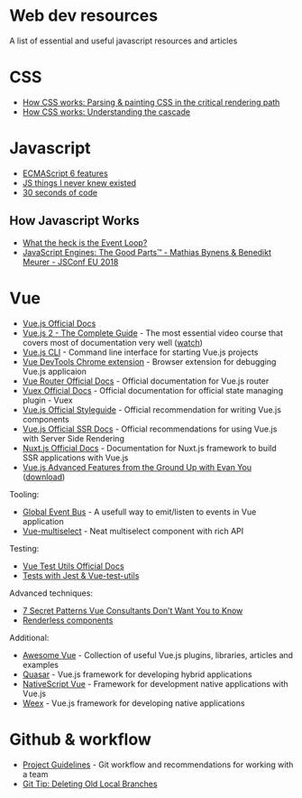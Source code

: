 # Web dev resources
A list of essential and useful javascript resources and articles

# CSS

- [How CSS works: Parsing & painting CSS in the critical rendering path](https://blog.logrocket.com/how-css-works-parsing-painting-css-in-the-critical-rendering-path-b3ee290762d3)
- [How CSS works: Understanding the cascade](https://blog.logrocket.com/how-css-works-understanding-the-cascade-d181cd89a4d8)

# Javascript

- [ECMAScript 6 features](https://github.com/lukehoban/es6features)
- [JS things I never knew existed](https://air.ghost.io/js-things-i-never-knew-existed/)
- [30 seconds of code](https://github.com/Chalarangelo/30-seconds-of-code)

## How Javascript Works
- [What the heck is the Event Loop?](https://www.youtube.com/watch?v=8aGhZQkoFbQ)
- [JavaScript Engines: The Good Parts™ - Mathias Bynens & Benedikt Meurer - JSConf EU 2018](https://www.youtube.com/watch?v=5nmpokoRaZI)

# Vue
- [Vue.js Official Docs](https://vuejs.org/v2/guide/)
- [Vue.js 2 - The Complete Guide](https://www.udemy.com/vuejs-2-the-complete-guide/) - The most essential video course that covers most of documentation very well ([watch](https://coursehunters.net/course/udemy-vuejs-2))
- [Vue.js CLI](https://github.com/vuejs/vue-cli) - Command line interface for starting Vue.js projects
- [Vue DevTools Chrome extension](https://github.com/vuejs/vue-devtools) - Browser extension for debugging Vue.js applicaion
- [Vue Router Official Docs](https://router.vuejs.org/) - Official documentation for Vue.js router
- [Vuex Official Docs](https://vuex.vuejs.org/) - Official documentation for official state managing plugin - Vuex
- [Vue.js Official Styleguide](https://vuejs.org/v2/style-guide/) - Official recommendation for writing Vue.js components
- [Vue.js Official SSR Docs](https://ssr.vuejs.org/) - Official recommendations for using Vue.js with Server Side Rendering
- [Nuxt.js Official Docs](https://nuxtjs.org/guide/installation) - Documentation for Nuxt.js framework to build SSR applications with Vue.js
- [Vue.js Advanced Features from the Ground Up with Evan You](https://frontendmasters.com/workshops/vue-advanced-features/) ([download](https://rutracker.org/forum/viewtopic.php?t=5459407))

Tooling:

- [Global Event Bus](https://alligator.io/vuejs/global-event-bus/) - A usefull way to emit/listen to events in Vue application
- [Vue-multiselect](https://vue-multiselect.js.org/) - Neat multiselect component with rich API

Testing:

- [Vue Test Utils Official Docs](https://vue-test-utils.vuejs.org/)
- [Tests with Jest & Vue-test-utils](https://alexjoverm.github.io/2017/08/21/Write-the-first-Vue-js-Component-Unit-Test-in-Jest)

Advanced techniques:

- [7 Secret Patterns Vue Consultants Don’t Want You to Know](https://www.youtube.com/watch?v=7YZ5DwlLSt8)
- [Renderless components](https://adamwathan.me/renderless-components-in-vuejs/)

Additional:

- [Awesome Vue](https://github.com/vuejs/awesome-vue) - Collection of useful Vue.js plugins, libraries, articles and examples
- [Quasar](http://quasar-framework.org/) - Vue.js framework for developing hybrid applications
- [NativeScript Vue](https://nativescript-vue.org) - Framework for development native applications with Vue.js
- [Weex](https://weex.apache.org/) - Vue.js framework for developing native applications

# Github & workflow
- [Project Guidelines](https://github.com/wearehive/project-guidelines) - Git workflow and recommendations for working with a team
- [Git Tip: Deleting Old Local Branches](http://erikaybar.name/git-deleting-old-local-branches)
